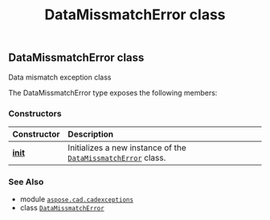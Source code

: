 ﻿---
title: DataMissmatchError class
second_title: Aspose.CAD for Python via .NET API References
description: 
type: docs
weight: 20
url: /aspose.cad.cadexceptions/datamissmatcherror/
is_root: false
---

## DataMissmatchError class

Data mismatch exception class



The DataMissmatchError type exposes the following members:

### Constructors
| Constructor | Description |
| :- | :- |
| [__init__](/cad/python-net/aspose.cad.cadexceptions/datamissmatcherror/__init__/#str) | Initializes a new instance of the [`DataMissmatchError`](/cad/python-net/aspose.cad.cadexceptions/datamissmatcherror) class. |



### See Also
* module [`aspose.cad.cadexceptions`](..)
* class [`DataMissmatchError`](/cad/python-net/aspose.cad.cadexceptions/datamissmatcherror)
